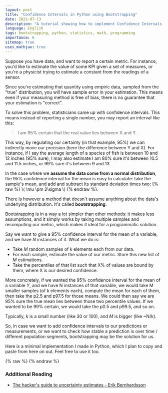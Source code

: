 ```yaml
---
layout: post
title: "Confidence Intervals in Python using Bootstrapping"
date: 2022-07-13
description: "A tutorial showing how to implement Confidence Intervals in Python using Bootstrapping, with example code."
language: English
tags: bootstrapping, python, statistics, math, programming
importance: 6
sitemap: true
uses_mathjax: true
---
```


Suppose you have data, and want to report a certain metric. For instance, you'd like to estimate the value of some KPI given a set of measures, or you're a physicist trying to estimate a constant from the readings of a sensor.

Since you're estimating that quantity using empiric data, sampled from the "true" distribution, you will have sample error in your estimation. This means even if your measuring method is free of bias, there is no guarantee that your estimation is "correct".

To solve this problem, statisticians came up with confidence intervals. This means instead of reporting a single number, you may report an interval like this:

> I am 95% certain that the real value lies between X and Y.

This way, by regulating our certainty (in that example, 95%) we can indirectly move our precision (here the difference between Y and X). For instance, if I say the average length of a species of fish is between 10 and 12 inches (95% sure), I may also estimate I am 80% sure it's between 10.5 and 11.5 inches, or 99% sure it's between 9 and 13.

In the case where we **assume the data come from a normal distribution**, the 95% confidence interval for the mean is easy to calculate: take the sample's mean, and add and subtract its standard deviation times two:
{% raw %} \\\( \mu \pm 2\sigma  \\\) {% endraw %}. 

There is however a method that doesn't assume anything about the data's underlying distribution. It's called **bootstrapping**.

Bootstrapping is in a way a lot simpler than other methods: it makes less assumptions, and it simply works by taking multiple samples and recomputing our metric, which makes it ideal for a programmatic solution.

Say we want to give a 95% confidence interval for the mean of a variable, and we have _N_ instances of it. What we do is:

- Take _M_ random samples of _k_ elements each from our data.
- For each sample, estimate the value of our metric. Store this new list of _M_ estimations.
- Take the percentiles of that list such that X% of values are bound by them, where X is our desired confidence.

More concretely, if we wanted the 95% confidence interval for the mean of a variable _Y_, and we have N instances of that variable, we would take M smaller samples (of k elements each), compute the mean for each of them, then take the p2.5 and p97.5 for those means. We could then say we are 95% sure the true mean lies between those two percentile values. If we wanted to be 99% certain, we would take the p0.5 and p99.5, and so on. 

Typically, _k_ is a small number (like 30 or 100), and _M_ is bigger (like \~N/k).

So, in case we want to add confidence intervals to our predictions or measurements, or we want to check how stable a prediction is over time / different population segments, bootstrapping may be the solution for us.

Here is a minimal implementation I made in Python, which I plan to copy and paste from here on out. Feel free to use it too.

{% raw %} <script src="https://gist.github.com/StrikingLoo/f309573b19d075751ebf010c4c863b9a.js"></script> {% endraw %}

### Additional Reading

- [The hacker's guide to uncertainty estimates - Erik Bernhardsson](https://erikbern.com/2018/10/08/the-hackers-guide-to-uncertainty-estimates.html)

